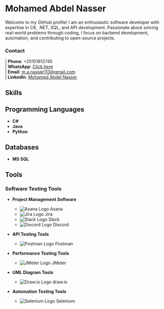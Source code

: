 # Mohamed Abdel Nasser

Welcome to my GitHub profile! I am an enthusiastic software developer with expertise in C#, .NET, SQL, and API development. Passionate about solving real-world problems through coding, I focus on backend development, automation, and contributing to open-source projects.



### Contact 
| **Phone**: +20101812745  
| **WhatsApp**: [Click here](http://wa.me/+201018127745)  
| **Email**: [m.a.nasser113@gmail.com](mailto:m.a.nasser113@gmail.com)  
| **LinkedIn**: [Mohamed Abdel Nasser](https://www.linkedin.com/in/mohamed-abdel-nasser-75014019a/)  



## Skills

## Programming Languages
- **C#**
- **Java**
- **Python**

## Databases
- **MS SQL**

## Tools
### Software Testing Tools

- **Project Management Software**
    - ![Asana Logo](https://i.pcmag.com/imagery/reviews/07koiYlrzusMasUtb8S1jz8-14..v1580335304.png) Asana
    - ![Jira Logo](https://path-to-your-image.com/jira-logo.png) Jira
    - ![Slack Logo](https://path-to-your-image.com/slack-logo.png) Slack
    - ![Discord Logo](https://path-to-your-image.com/discord-logo.png) Discord

- **API Testing Tools**
    - ![Postman Logo](https://path-to-your-image.com/postman-logo.png) Postman

- **Performance Testing Tools**
    - ![JMeter Logo](https://path-to-your-image.com/jmeter-logo.png) JMeter

- **UML Diagram Tools**
    - ![Draw.io Logo](https://path-to-your-image.com/drawio-logo.png) draw.io

- **Automation Testing Tools**
    - ![Selenium Logo](https://path-to-your-image.com/selenium-logo.png) Selenium
